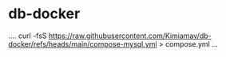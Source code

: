 # db-docker
....
curl -fsS https://raw.githubusercontent.com/Kimiamav/db-docker/refs/heads/main/compose-mysql.yml > compose.yml
...
